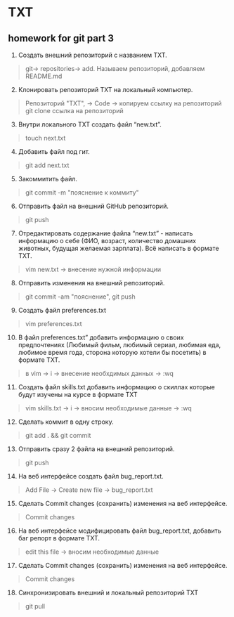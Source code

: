 # TXT
## homework for git part 3

1. Создать внешний репозиторий c названием TXT.

> git-> repositories-> add. Называем репозиторий, добавляем README.md 

2. Клонировать репозиторий TXT на локальный компьютер.

> Репозиторий "TXT", -> Code -> копируем ссылку на репозиторий  
> git clone ссылка на репозиторий

3. Внутри локального TXT создать файл “new.txt”.

> touch next.txt

4. Добавить файл под гит.

> git add next.txt

5. Закоммитить файл.

> git commit -m "пояснение к коммиту"

6. Отправить файл на внешний GitHub репозиторий.

> git push

7. Отредактировать содержание файла “new.txt” - написать информацию о себе (ФИО, возраст, количество домашних животных, будущая желаемая зарплата). Всё написать в формате TXT.

> vim new.txt -> внесение нужной информации

8. Отправить изменения на внешний репозиторий.

> git commit -am "пояснение", git push

9. Создать файл preferences.txt

> vim preferences.txt

10. В файл preferences.txt” добавить информацию о своих предпочтениях (Любимый фильм, любимый сериал, любимая еда, любимое время года, сторона которую хотели бы посетить) в формате TXT.

> в vim -> i -> внеcение необхдимых данных -> :wq

11. Создать файл skills.txt добавить информацию о скиллах которые будут изучены на курсе в формате TXT

> vim skills.txt -> i -> вносим необходимые данные -> :wq

12. Сделать коммит в одну строку.

> git add . && git commit

13. Отправить сразу 2 файла на внешний репозиторий.

> git push

14. На веб интерфейсе создать файл bug_report.txt.

> Add File -> Create new file -> bug_report.txt

15. Сделать Commit changes (сохранить) изменения на веб интерфейсе.

> Commit changes

16. На веб интерфейсе модифицировать файл bug_report.txt, добавить баг репорт в формате TXT.

> edit this file -> вносим необходимые данные

17. Сделать Commit changes (сохранить) изменения на веб интерфейсе.

> Commit changes

18. Синхронизировать внешний и локальный репозиторий TXT

> git pull

